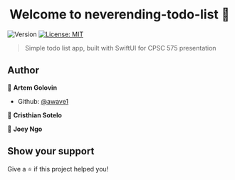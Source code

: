 <h1 align="center">Welcome to neverending-todo-list 👋</h1>
<p>
  <img alt="Version" src="https://img.shields.io/badge/version-0.0.1-blue.svg?cacheSeconds=2592000" />
  <a href="#" target="_blank">
    <img alt="License: MIT" src="https://img.shields.io/badge/License-MIT-yellow.svg" />
  </a>
</p>

> Simple todo list app, built with SwiftUI for CPSC 575 presentation

## Author

👤 **Artem Golovin**

* Github: [@awave1](https://github.com/awave1)

👤 **Cristhian Sotelo**

👤 **Joey Ngo**


## Show your support

Give a ⭐️ if this project helped you!
